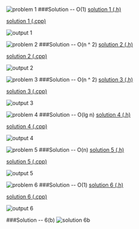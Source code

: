 ![problem 1](https://github.com/cpp-rakesh/DiscreteMathematicsAndItsApplications/blob/master/Chapter_3_Algorithms/3.3_Complexity_Of_Algorithms/Exercises/repo/images/problem_1.jpg)
###Solution -- O(1)
[solution 1 (.h)](https://github.com/cpp-rakesh/DiscreteMathematicsAndItsApplications/tree/master/Chapter_3_Algorithms/3.3_Complexity_Of_Algorithms/Exercises/repo/source/source/inc/Solution_1.h)

[solution 1 (.cpp)](https://github.com/cpp-rakesh/DiscreteMathematicsAndItsApplications/tree/master/Chapter_3_Algorithms/3.3_Complexity_Of_Algorithms/Exercises/repo/source/source/src/Solution_1.cpp)

![output 1](https://github.com/cpp-rakesh/DiscreteMathematicsAndItsApplications/blob/master/Chapter_3_Algorithms/3.3_Complexity_Of_Algorithms/Exercises/repo/images/output_1.jpg)


![problem 2](https://github.com/cpp-rakesh/DiscreteMathematicsAndItsApplications/blob/master/Chapter_3_Algorithms/3.3_Complexity_Of_Algorithms/Exercises/repo/images/problem_2.jpg)
###Solution -- O(n ^ 2)
[solution 2 (.h)](https://github.com/cpp-rakesh/DiscreteMathematicsAndItsApplications/tree/master/Chapter_3_Algorithms/3.3_Complexity_Of_Algorithms/Exercises/repo/source/source/inc/Solution_2.h)

[solution 2 (.cpp)](https://github.com/cpp-rakesh/DiscreteMathematicsAndItsApplications/tree/master/Chapter_3_Algorithms/3.3_Complexity_Of_Algorithms/Exercises/repo/source/source/src/Solution_2.cpp)

![output 2](https://github.com/cpp-rakesh/DiscreteMathematicsAndItsApplications/blob/master/Chapter_3_Algorithms/3.3_Complexity_Of_Algorithms/Exercises/repo/images/output_2.jpg)


![problem 3](https://github.com/cpp-rakesh/DiscreteMathematicsAndItsApplications/blob/master/Chapter_3_Algorithms/3.3_Complexity_Of_Algorithms/Exercises/repo/images/problem_3.jpg)
###Solution -- O(n ^ 2)
[solution 3 (.h)](https://github.com/cpp-rakesh/DiscreteMathematicsAndItsApplications/tree/master/Chapter_3_Algorithms/3.3_Complexity_Of_Algorithms/Exercises/repo/source/source/inc/Solution_3.h)

[solution 3 (.cpp)](https://github.com/cpp-rakesh/DiscreteMathematicsAndItsApplications/tree/master/Chapter_3_Algorithms/3.3_Complexity_Of_Algorithms/Exercises/repo/source/source/src/Solution_3.cpp)

![output 3](https://github.com/cpp-rakesh/DiscreteMathematicsAndItsApplications/blob/master/Chapter_3_Algorithms/3.3_Complexity_Of_Algorithms/Exercises/repo/images/output_3.jpg)


![problem 4](https://github.com/cpp-rakesh/DiscreteMathematicsAndItsApplications/blob/master/Chapter_3_Algorithms/3.3_Complexity_Of_Algorithms/Exercises/repo/images/problem_4.jpg)
###Solution -- O(lg n)
[solution 4 (.h)](https://github.com/cpp-rakesh/DiscreteMathematicsAndItsApplications/tree/master/Chapter_3_Algorithms/3.3_Complexity_Of_Algorithms/Exercises/repo/source/source/inc/Solution_4.h)

[solution 4 (.cpp)](https://github.com/cpp-rakesh/DiscreteMathematicsAndItsApplications/tree/master/Chapter_3_Algorithms/3.3_Complexity_Of_Algorithms/Exercises/repo/source/source/src/Solution_4.cpp)

![output 4](https://github.com/cpp-rakesh/DiscreteMathematicsAndItsApplications/blob/master/Chapter_3_Algorithms/3.3_Complexity_Of_Algorithms/Exercises/repo/images/output_4.jpg)


![problem 5](https://github.com/cpp-rakesh/DiscreteMathematicsAndItsApplications/blob/master/Chapter_3_Algorithms/3.3_Complexity_Of_Algorithms/Exercises/repo/images/problem_5.jpg)
###Solution -- O(n)
[solution 5 (.h)](https://github.com/cpp-rakesh/DiscreteMathematicsAndItsApplications/tree/master/Chapter_3_Algorithms/3.3_Complexity_Of_Algorithms/Exercises/repo/source/source/inc/Solution_5.h)

[solution 5 (.cpp)](https://github.com/cpp-rakesh/DiscreteMathematicsAndItsApplications/tree/master/Chapter_3_Algorithms/3.3_Complexity_Of_Algorithms/Exercises/repo/source/source/src/Solution_5.cpp)

![output 5](https://github.com/cpp-rakesh/DiscreteMathematicsAndItsApplications/blob/master/Chapter_3_Algorithms/3.3_Complexity_Of_Algorithms/Exercises/repo/images/output_5.jpg)


![problem 6](https://github.com/cpp-rakesh/DiscreteMathematicsAndItsApplications/blob/master/Chapter_3_Algorithms/3.3_Complexity_Of_Algorithms/Exercises/repo/images/problem_6.jpg)
###Solution -- O(1)
[solution 6 (.h)](https://github.com/cpp-rakesh/DiscreteMathematicsAndItsApplications/tree/master/Chapter_3_Algorithms/3.3_Complexity_Of_Algorithms/Exercises/repo/source/source/inc/Solution_6.h)

[solution 6 (.cpp)](https://github.com/cpp-rakesh/DiscreteMathematicsAndItsApplications/tree/master/Chapter_3_Algorithms/3.3_Complexity_Of_Algorithms/Exercises/repo/source/source/src/Solution_6.cpp)

![output 6](https://github.com/cpp-rakesh/DiscreteMathematicsAndItsApplications/blob/master/Chapter_3_Algorithms/3.3_Complexity_Of_Algorithms/Exercises/repo/images/output_6.jpg)

###Solution -- 6(b)
![solution 6b](https://github.com/cpp-rakesh/DiscreteMathematicsAndItsApplications/blob/master/Chapter_3_Algorithms/3.3_Complexity_Of_Algorithms/Exercises/repo/images/solution_6_b.jpg)

